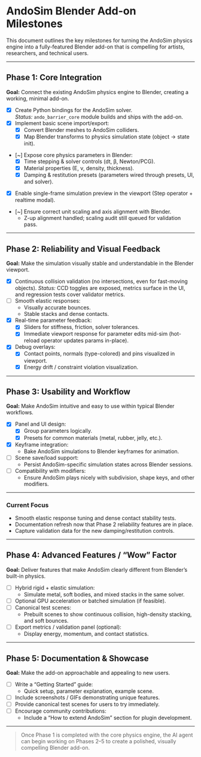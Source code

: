 # AndoSim Blender Add-on Milestones

This document outlines the key milestones for turning the AndoSim physics engine into a fully-featured Blender add-on that is compelling for artists, researchers, and technical users.

---

## Phase 1: Core Integration
**Goal:** Connect the existing AndoSim physics engine to Blender, creating a working, minimal add-on.

- [x] Create Python bindings for the AndoSim solver.  
  _Status:_ `ando_barrier_core` module builds and ships with the add-on.
- [x] Implement basic scene import/export:
  - [x] Convert Blender meshes to AndoSim colliders.
  - [x] Map Blender transforms to physics simulation state (object → state init).
- [~] Expose core physics parameters in Blender:
  - [x] Time stepping & solver controls (dt, β, Newton/PCG).
  - [x] Material properties (E, ν, density, thickness).
  - [x] Damping & restitution presets (parameters wired through presets, UI, and solver).
- [x] Enable single-frame simulation preview in the viewport (Step operator + realtime modal).
- [~] Ensure correct unit scaling and axis alignment with Blender.
  - Z-up alignment handled; scaling audit still queued for validation pass.

---

## Phase 2: Reliability and Visual Feedback
**Goal:** Make the simulation visually stable and understandable in the Blender viewport.

- [x] Continuous collision validation (no intersections, even for fast-moving objects).
  _Status:_ CCD toggles are exposed, metrics surface in the UI, and regression tests cover validator metrics.
- [ ] Smooth elastic responses:
  - Visually accurate bounces.
  - Stable stacks and dense contacts.
- [x] Real-time parameter feedback:
  - [x] Sliders for stiffness, friction, solver tolerances.
  - [x] Immediate viewport response for parameter edits mid-sim (hot-reload operator updates params in-place).
- [x] Debug overlays:
  - [x] Contact points, normals (type-colored) and pins visualized in viewport.
  - [x] Energy drift / constraint violation visualization.

---

## Phase 3: Usability and Workflow
**Goal:** Make AndoSim intuitive and easy to use within typical Blender workflows.

- [x] Panel and UI design:
  - [x] Group parameters logically.
  - [x] Presets for common materials (metal, rubber, jelly, etc.).
- [x] Keyframe integration:
  - Bake AndoSim simulations to Blender keyframes for animation.
- [ ] Scene save/load support:
  - Persist AndoSim-specific simulation states across Blender sessions.
- [ ] Compatibility with modifiers:
  - Ensure AndoSim plays nicely with subdivision, shape keys, and other modifiers.

---

### Current Focus
- Smooth elastic response tuning and dense contact stability tests.
- Documentation refresh now that Phase 2 reliability features are in place.
- Capture validation data for the new damping/restitution controls.

---

## Phase 4: Advanced Features / “Wow” Factor
**Goal:** Deliver features that make AndoSim clearly different from Blender’s built-in physics.

- [ ] Hybrid rigid + elastic simulation:
  - Simulate metal, soft bodies, and mixed stacks in the same solver.
- [ ] Optional GPU acceleration or batched simulation (if feasible).
- [ ] Canonical test scenes:
  - Prebuilt scenes to show continuous collision, high-density stacking, and soft bounces.
- [ ] Export metrics / validation panel (optional):
  - Display energy, momentum, and contact statistics.

---

## Phase 5: Documentation & Showcase
**Goal:** Make the add-on approachable and appealing to new users.

- [ ] Write a “Getting Started” guide:
  - Quick setup, parameter explanation, example scene.
- [ ] Include screenshots / GIFs demonstrating unique features.
- [ ] Provide canonical test scenes for users to try immediately.
- [ ] Encourage community contributions:
  - Include a “How to extend AndoSim” section for plugin development.

---

> Once Phase 1 is completed with the core physics engine, the AI agent can begin working on Phases 2–5 to create a polished, visually compelling Blender add-on.
